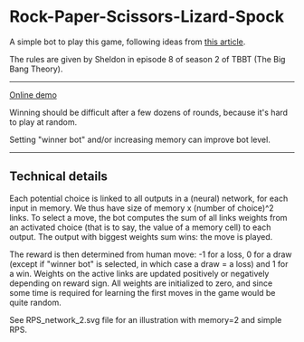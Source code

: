 # Rock-Paper-Scissors-Lizard-Spock

A simple bot to play this game, following ideas from [this article](https://www.his.se/PageFiles/8158/Henrik_Engstrom.pdf).

The rules are given by Sheldon in episode 8 of season 2 of TBBT (The Big Bang Theory).

---

[Online demo](https://auder.net/rpsls/)

Winning should be difficult after a few dozens of rounds, because it's hard to play at random.

Setting "winner bot" and/or increasing memory can improve bot level.

---

## Technical details

Each potential choice is linked to all outputs in a (neural) network, for
each input in memory. We thus have size of memory x (number of choice)^2 links.
To select a move, the bot computes the sum of all links weights from an activated choice
(that is to say, the value of a memory cell) to each output.
The output with biggest weights sum wins: the move is played.

The reward is then determined from human move: -1 for a loss, 0 for a draw
(except if "winner bot" is selected, in which case a draw = a loss) and 1 for a win.
Weights on the active links are updated positively or negatively depending on reward sign.
All weights are initialized to zero, and since some time is required for learning
the first moves in the game would be quite random.

See RPS\_network\_2.svg file for an illustration with memory=2 and simple RPS.
